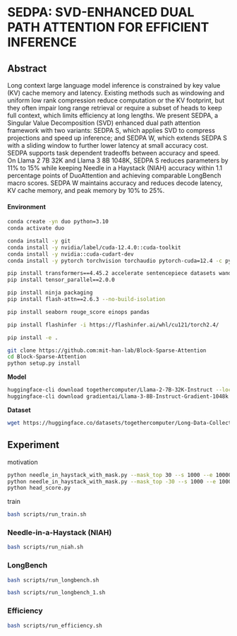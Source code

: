 # SEDPA: SVD-ENHANCED DUAL PATH ATTENTION FOR EFFICIENT INFERENCE


## Abstract
Long context large language model inference is constrained by key value (KV) cache memory and latency. Existing methods such as windowing and uniform low rank compression reduce computation or the KV footprint, but they often impair long range retrieval or require a subset of heads to keep full context, which limits efficiency at long lengths. We present SEDPA, a Singular Value Decomposition (SVD) enhanced dual path attention framework with two variants: SEDPA S, which applies SVD to compress projections and speed up inference; and SEDPA W, which extends SEDPA S with a sliding window to further lower latency at small accuracy cost. SEDPA supports task dependent tradeoffs between accuracy and speed. On Llama 2 7B 32K and Llama 3 8B 1048K, SEDPA S reduces parameters by 11% to 15% while keeping Needle in a Haystack (NIAH) accuracy within 1.1 percentage points of DuoAttention and achieving comparable LongBench macro scores. SEDPA W maintains accuracy and reduces decode latency, KV cache memory, and peak memory by 10% to 25%.

#### Environment

```bash
conda create -yn duo python=3.10
conda activate duo

conda install -y git
conda install -y nvidia/label/cuda-12.4.0::cuda-toolkit
conda install -y nvidia::cuda-cudart-dev
conda install -y pytorch torchvision torchaudio pytorch-cuda=12.4 -c pytorch -c nvidia

pip install transformers==4.45.2 accelerate sentencepiece datasets wandb zstandard matplotlib huggingface_hub==0.25.2
pip install tensor_parallel==2.0.0

pip install ninja packaging
pip install flash-attn==2.6.3 --no-build-isolation

pip install seaborn rouge_score einops pandas

pip install flashinfer -i https://flashinfer.ai/whl/cu121/torch2.4/

pip install -e .

git clone https://github.com:mit-han-lab/Block-Sparse-Attention
cd Block-Sparse-Attention
python setup.py install
```
**Model**
```bash
huggingface-cli download togethercomputer/Llama-2-7B-32K-Instruct --local-dir Llama-2-7B-32K-Instruct
huggingface-cli download gradientai/Llama-3-8B-Instruct-Gradient-1048k --local-dir Llama-3-8B-Instruct-Gradient-1048k
```
**Dataset**
```bash
wget https://huggingface.co/datasets/togethercomputer/Long-Data-Collections/resolve/main/fine-tune/booksum.jsonl.zst
```

## Experiment
motivation
```bash
python needle_in_haystack_with_mask.py --mask_top 30 --s 1000 --e 100000  --model_path $path_to_model  
python needle_in_haystack_with_mask.py --mask_top -30 --s 1000 --e 100000  --model_path $path_to_model  
python head_score.py
```
train
```bash
bash scripts/run_train.sh
```
### Needle-in-a-Haystack (NIAH)

```bash
bash scripts/run_niah.sh
```

### LongBench

```bash
bash scripts/run_longbench.sh

bash scripts/run_longbench_1.sh
```

### Efficiency

```bash
bash scripts/run_efficiency.sh
```

